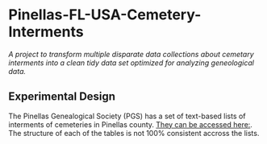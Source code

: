 # Pinellas-FL-USA-Cemetery-Interments
*A project to transform multiple disparate data collections about cemetary interments into a clean tidy data set optimized for analyzing geneological data.*
## Experimental Design
The Pinellas Genealogical Society (PGS) has a set of text-based lists of interments of cemeteries in Pinellas county.  [They can be accessed here:](http://www.rootsweb.ancestry.com/~flpgs/pgs-cemetery-indexes.htm).
The structure of each of the tables is not 100% consistent accross the lists.
